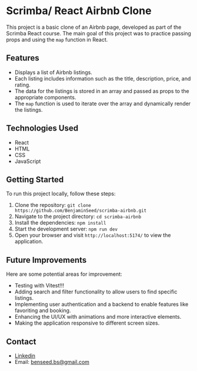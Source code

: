 # Scrimba/ React Airbnb Clone

This project is a basic clone of an Airbnb page, developed as part of the Scrimba React course. The main goal of this project was to practice passing props and using the `map` function in React.

## Features

- Displays a list of Airbnb listings.
- Each listing includes information such as the title, description, price, and rating.
- The data for the listings is stored in an array and passed as props to the appropriate components.
- The `map` function is used to iterate over the array and dynamically render the listings.

## Technologies Used

- React
- HTML
- CSS
- JavaScript

## Getting Started

To run this project locally, follow these steps:

1. Clone the repository: `git clone https://github.com/BenjaminSeed/scrimba-airbnb.git`
2. Navigate to the project directory: `cd scrimba-airbnb`
3. Install the dependencies: `npm install`
4. Start the development server: `npm run dev`
5. Open your browser and visit `http://localhost:5174/` to view the application.

## Future Improvements

Here are some potential areas for improvement:

- Testing with Vitest!!!
- Adding search and filter functionality to allow users to find specific listings.
- Implementing user authentication and a backend to enable features like favoriting and booking.
- Enhancing the UI/UX with animations and more interactive elements.
- Making the application responsive to different screen sizes.

## Contact

- [Linkedin](https://www.linkedin.com/in/benjamin-seed/)
- Email: benseed.bs@gmail.com
